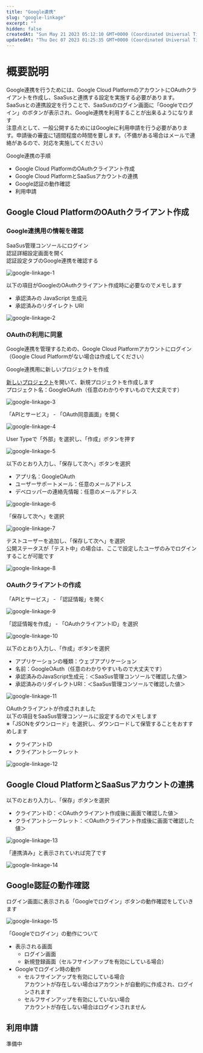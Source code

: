 ```yaml
---
title: "Google連携"
slug: "google-linkage"
excerpt: ""
hidden: false
createdAt: "Sun May 21 2023 05:12:10 GMT+0000 (Coordinated Universal Time)"
updatedAt: "Thu Dec 07 2023 01:25:35 GMT+0000 (Coordinated Universal Time)"
---
```

# 概要説明

Google連携を行うためには、Google Cloud PlatformのアカウントにOAuthクライアントを作成し、SaaSusと連携する設定を実施する必要があります。  
SaaSusとの連携設定を行うことで、SaaSusのログイン画面に「Googleでログイン」のボタンが表示され、Google連携を利用することが出来るようになります  
注意点として、一般公開するためにはGoogleに利用申請を行う必要があります。申請後の審査に1週間程度の時間を要します。（不備がある場合はメールで連絡があるので、対応を実施してください）

Google連携の手順

- Google Cloud PlatformのOAuthクライアント作成
- Google Cloud PlatformとSaaSusアカウントの連携
- Google認証の動作確認
- 利用申請

## Google Cloud PlatformのOAuthクライアント作成

### Google連携用の情報を確認

SaaSus管理コンソールにログイン  
認証詳細設定画面を開く  
認証設定タブのGoogle連携を確認する

![google-linkage-1](/ja/img/saas-development-console/google-linkage-1.png)

以下の項目がGoogleのOAuthクライアント作成時に必要なのでメモします

- 承認済みの JavaScript 生成元
- 承認済みのリダイレクト URI

![google-linkage-2](/ja/img/saas-development-console/google-linkage-2.png)

### OAuthの利用に同意

Google連携を管理するための、Google Cloud Platformアカウントにログイン（Google Cloud Platformがない場合は作成してください）

Google連携用に新しいプロジェクトを作成

<a href="https://console.cloud.google.com/projectcreate?previousPage=%2Fprojectselector2%2Fhome%2Fdashboard%3Fhl%3Dja%26organizationId%3D0%26supportedpurview%3Dproject&organizationId=0&hl=ja&supportedpurview=project" target="_blank">新しいプロジェクト</a>を開いて、新規プロジェクトを作成します  
プロジェクト名：GoogleOAuth（任意のわかりやすいもので大丈夫です）

![google-linkage-3](/ja/img/saas-development-console/google-linkage-3.png)


「APIとサービス」 - 「OAuth同意画面」を開く

![google-linkage-4](/ja/img/saas-development-console/google-linkage-4.png)


User Typeで「外部」を選択し、「作成」ボタンを押す

![google-linkage-5](/ja/img/saas-development-console/google-linkage-5.png)


以下のとおり入力し、「保存して次へ」ボタンを選択

- アプリ名：GoogleOAuth
- ユーザーサポートメール：任意のメールアドレス
- デベロッパーの連絡先情報：任意のメールアドレス

![google-linkage-6](/ja/img/saas-development-console/google-linkage-6.png)


「保存して次へ」を選択

![google-linkage-7](/ja/img/saas-development-console/google-linkage-7.png)


テストユーザーを追加し、「保存して次へ」を選択  
公開ステータスが「テスト中」の場合は、ここで設定したユーザのみでログインすることが可能です

![google-linkage-8](/ja/img/saas-development-console/google-linkage-8.png)


### OAuthクライアントの作成

「APIとサービス」 - 「認証情報」を開く

![google-linkage-9](/ja/img/saas-development-console/google-linkage-9.png)


「認証情報を作成」 - 「OAuthクライアントID」を選択

![google-linkage-10](/ja/img/saas-development-console/google-linkage-10.png)


以下のとおり入力し、「作成」ボタンを選択

- アプリケーションの種類：ウェブアプリケーション
- 名前：GoogleOAuth（任意のわかりやすいもので大丈夫です）
- 承認済みのJavaScript生成元：＜SaaSus管理コンソールで確認した値＞
- 承認済みのリダイレクトURI：＜SaaSus管理コンソールで確認した値＞

![google-linkage-11](/ja/img/saas-development-console/google-linkage-11.png)


OAuthクライアントが作成されました  
以下の項目をSaaSus管理コンソールに設定するのでメモします  
※「JSONをダウンロード」を選択し、ダウンロードして保管することをおすすめします

- クライアントID
- クライアントシークレット

![google-linkage-12](/ja/img/saas-development-console/google-linkage-12.png)


## Google Cloud PlatformとSaaSusアカウントの連携

以下のとおり入力し、「保存」ボタンを選択

- クライアントID：＜OAuthクライアント作成後に画面で確認した値＞
- クライアントシークレット：＜OAuthクライアント作成後に画面で確認した値＞

![google-linkage-13](/ja/img/saas-development-console/google-linkage-13.png)


「連携済み」と表示されていれば完了です

![google-linkage-14](/ja/img/saas-development-console/google-linkage-14.png)


## Google認証の動作確認

ログイン画面に表示される「Googleでログイン」ボタンの動作確認をしていきます

![google-linkage-15](/ja/img/saas-development-console/google-linkage-15.png)


「Googleでログイン」の動作について

- 表示される画面
  - ログイン画面
  - 新規登録画面（セルフサインアップを有効にしている場合）
- Googleでログイン時の動作
  - セルフサインアップを有効にしている場合  
    アカウントが存在しない場合はアカウントが自動的に作成され、ログインされます
  - セルフサインアップを有効にしていない場合  
    アカウントが存在しない場合はログインされません

## 利用申請

準備中
